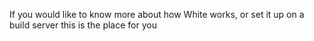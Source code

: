 If you would like to know more about how White works, or set it up on a build server this is the place for you